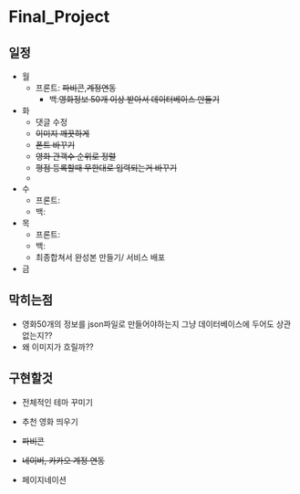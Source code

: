 # Final_Project

## 일정

* 월 
  	* 프론트: ~~파비콘~~,~~계정연동~~ 
  	  	* 백:~~영화정보 50개 이상 받아서 데이터베이스 만들기~~	
* 화 
  * 댓글 수정
  * ~~이미지 깨끗하게~~
  * ~~폰트 바꾸기~~
  * ~~영화 관객수 순위로 정렬~~
  * ~~평점 등록할때 무한대로 입력되는거 바꾸기~~
  * 
* 수
  * 프론트:
  * 백:
* 목
  * 프론트:
  * 백:
  * 최종합쳐서 완성본 만들기/ 서비스 배포
* 금

## 막히는점

* 영화50개의 정보를 json파일로 만들어야하는지 그냥 데이터베이스에 두어도 상관 없는지??
* 왜 이미지가 흐릴까??

## 구현할것

* 전체적인 테마 꾸미기

* 추천 영화 띄우기

* ~~파비콘~~
* ~~네이버, 카카오 계정 연동~~
* 페이지네이션